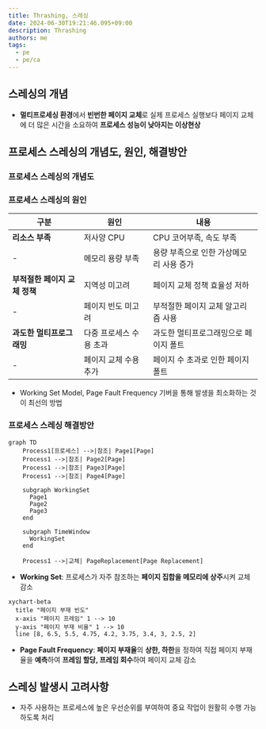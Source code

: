 ```yaml
---
title: Thrashing, 스레싱
date: 2024-06-30T19:21:46.095+09:00
description: Thrashing
authors: me
tags: 
  - pe
  - pe/ca 
---
```


## 스레싱의 개념

- **멀티프로세싱 환경**에서 **빈번한 페이지 교체**로 실제 프로세스 실행보다 페이지 교체에 더 많은 시간을 소요하여 **프로세스 성능이 낮아지는 이상현상**

## 프로세스 스레싱의 개념도, 원인, 해결방안

### 프로세스 스레싱의 개념도

### 프로세스 스레싱의 원인

| 구분 | 원인 | 내용 |
| --- | --- | --- |
| **리소스 부족** | 저사양 CPU | CPU 코어부족, 속도 부족 |
| - | 메모리 용량 부족 | 용량 부족으로 인한 가상메모리 사용 증가 |
| **부적절한 페이지 교체 정책**  | 지역성 미고려 | 페이지 교체 정책 효율성 저하 |
| - | 페이지 빈도 미고려 | 부적절한 페이지 교체 알고리즘 사용 |
| **과도한 멀티프로그래밍** | 다중 프로세스 수용 초과 | 과도한 멀티프로그래밍으로 페이지 폴트 |
| - | 페이지 교체 수용 추가 | 페이지 수 초과로 인한 페이지 폴트 |

- Working Set Model, Page Fault Frequency 기버을 통해 발생을 최소화하는 것이 최선의 방법

### 프로세스 스레싱 해결방안

```mermaid
graph TD
    Process1[프로세스] -->|참조| Page1[Page]
    Process1 -->|참조| Page2[Page]
    Process1 -->|참조| Page3[Page]
    Process1 -->|참조| Page4[Page]
    
    subgraph WorkingSet
      Page1
      Page2
      Page3
    end
    
    subgraph TimeWindow
      WorkingSet
    end
    
    Process1 -->|교체| PageReplacement[Page Replacement]

```

- **Working Set**: 프로세스가 자주 참조하는 **페이지 집합을 메모리에 상주**시켜 교체 감소

```mermaid
xychart-beta
  title "페이지 부재 빈도"
  x-axis "페이지 프레임" 1 --> 10
  y-axis "페이지 부재 비율" 1 --> 10
  line [8, 6.5, 5.5, 4.75, 4.2, 3.75, 3.4, 3, 2.5, 2]
```

- **Page Fault Frequency**: **페이지 부재율**의 **상한, 하한**을 정하여 직접 페이지 부재율을 **예측**하여 **프레임 할당, 프레임 회수**하여 페이지 교체 감소

## 스레싱 발생시 고려사항

- 자주 사용하는 프로세스에 높은 우선순위를 부여하여 중요 작업이 원활히 수행 가능하도록 처리
